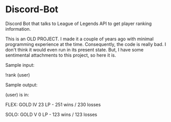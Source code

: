 # Discord-Bot
Discord Bot that talks to League of Legends API to get player ranking information. 

This is an OLD PROJECT. I made it a couple of years ago with minimal programming experience at the time. Consequently, the code is really bad. I don't think it would even run in its present state. But, I have some sentimental attachments to this project, so here it is. 

Sample input: 

!rank (user)

Sample output:

(user) is in:

FLEX: GOLD IV 23 LP - 251 wins / 230 losses

SOLO: GOLD V 0 LP - 123 wins / 123 losses
